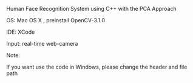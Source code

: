 Human Face Recognition System using C++ with the PCA Approach

OS: Mac OS X , preinstall OpenCV-3.1.0

IDE: XCode

Input: real-time web-camera

Note:

If you want use the code in Windows, please change the header and file path
